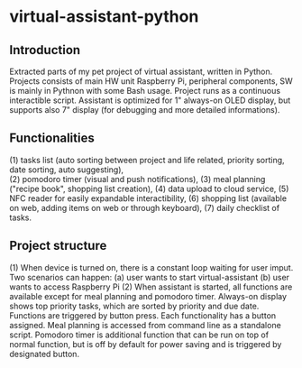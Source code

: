 # virtual-assistant-python
## Introduction
Extracted parts of my pet project of virtual assistant, written in Python. Projects consists of main HW unit Raspberry Pi, peripheral components, SW is mainly in Pythnon with some Bash usage. Project runs as a continuous interactible script. Assistant is optimized for 1" always-on OLED display, but supports also 7" display (for debugging and more detailed informations).

## Functionalities
(1) tasks list (auto sorting between project and life related, priority sorting, date sorting, auto suggesting),  
(2) pomodoro timer (visual and push notifications), 
(3) meal planning ("recipe book", shopping list creation), 
(4) data upload to cloud service, 
(5) NFC reader for easily expandable interactibility, 
(6) shopping list (available on web, adding items on web or through keyboard), 
(7) daily checklist of tasks.

## Project structure
(1) When device is turned on, there is a constant loop waiting for user imput. Two scenarios can happen:
  (a) user wants to start virtual-assistant
  (b) user wants to access Raspberry Pi
(2) When assistant is started, all functions are available except for meal planning and pomodoro timer.
Always-on display shows top priority tasks, which are sorted by priority and due date.
Functions are triggered by button press. Each functionality has a button assigned.
Meal planning is accessed from command line as a standalone script.
Pomodoro timer is additional function that can be run on top of normal function, but is off by default for power saving and is triggered by designated button.
